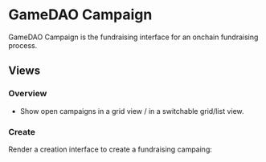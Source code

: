 # GameDAO Campaign

GameDAO Campaign is the fundraising interface for an onchain fundraising process.

## Views

### Overview

-   Show open campaigns in a grid view / in a switchable grid/list view.

### Create

Render a creation interface to create a fundraising campaing:
